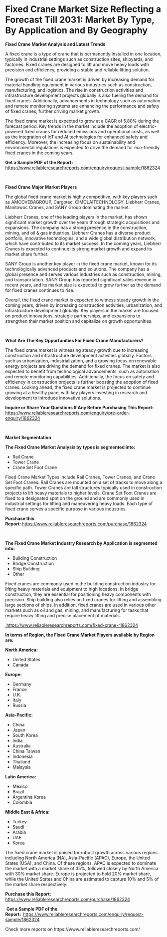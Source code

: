 <p><h1>Fixed Crane Market Size Reflecting a Forecast Till 2031: Market By Type, By Application and By Geography</h1></p><p><strong>Fixed Crane Market Analysis and Latest Trends</strong></p>
<p><p>A fixed crane is a type of crane that is permanently installed in one location, typically in industrial settings such as construction sites, shipyards, and factories. Fixed cranes are designed to lift and move heavy loads with precision and efficiency, providing a stable and reliable lifting solution.</p><p>The growth of the fixed crane market is driven by increasing demand for material handling equipment in various industries such as construction, manufacturing, and logistics. The rise in construction activities and infrastructure development projects globally is also fueling the demand for fixed cranes. Additionally, advancements in technology such as automation and remote monitoring systems are enhancing the performance and safety of fixed cranes, further driving market growth.</p><p>The fixed crane market is expected to grow at a CAGR of 5.80% during the forecast period. Key trends in the market include the adoption of electric-powered fixed cranes for reduced emissions and operational costs, as well as the integration of IoT and AI technologies for enhanced safety and efficiency. Moreover, the increasing focus on sustainability and environmental regulations is expected to drive the demand for eco-friendly fixed cranes in the coming years.</p></p>
<p><strong>Get a Sample PDF of the Report:&nbsp;</strong> <a href="https://www.reliableresearchreports.com/enquiry/request-sample/1862324">https://www.reliableresearchreports.com/enquiry/request-sample/1862324</a></p>
<p>&nbsp;</p>
<p><strong>Fixed Crane Major Market Players</strong></p>
<p><p>The global fixed crane market is highly competitive, with key players such as AMCOVEBAGROUP, Cargotec, CIMOLAITECHNOLOGY, Liebherr Cranes, Manitowoc Cranes, and SANY Group dominating the market.</p><p>Liebherr Cranes, one of the leading players in the market, has shown significant market growth over the years through strategic acquisitions and expansions. The company has a strong presence in the construction, mining, and oil & gas industries. Liebherr Cranes has a diverse product portfolio, innovative technologies, and a wide global distribution network, which have contributed to its market success. In the coming years, Liebherr Cranes is expected to continue its strong market growth and expand its market share further.</p><p>SANY Group is another key player in the fixed crane market, known for its technologically advanced products and solutions. The company has a global presence and serves various industries such as construction, mining, and transportation. SANY Group has reported significant sales revenue in recent years, and its market size is expected to grow further as the demand for fixed cranes continues to rise.</p><p>Overall, the fixed crane market is expected to witness steady growth in the coming years, driven by increasing construction activities, urbanization, and infrastructure development globally. Key players in the market are focused on product innovations, strategic partnerships, and expansions to strengthen their market position and capitalize on growth opportunities.</p></p>
<p>&nbsp;</p>
<p><strong>What Are The Key Opportunities For Fixed Crane Manufacturers?</strong></p>
<p><p>The fixed crane market is witnessing steady growth due to increasing construction and infrastructure development activities globally. Factors such as urbanization, industrialization, and a growing focus on renewable energy projects are driving the demand for fixed cranes. The market is also expected to benefit from technological advancements, such as automation and remote monitoring capabilities. Additionally, the focus on safety and efficiency in construction projects is further boosting the adoption of fixed cranes. Looking ahead, the fixed crane market is projected to continue growing at a healthy pace, with key players investing in research and development to introduce innovative solutions.</p></p>
<p><strong>Inquire or Share Your Questions If Any Before Purchasing This Report:</strong> <a href="https://www.reliableresearchreports.com/enquiry/pre-order-enquiry/1862324">https://www.reliableresearchreports.com/enquiry/pre-order-enquiry/1862324</a></p>
<p>&nbsp;</p>
<p><strong>Market Segmentation</strong></p>
<p><strong>The Fixed Crane Market Analysis by types is segmented into:</strong></p>
<p><ul><li>Rail Crane</li><li>Tower Crane</li><li>Crane Set Foot Crane</li></ul></p>
<p><p>Fixed Crane Market Types include Rail Cranes, Tower Cranes, and Crane Set Foot Cranes. Rail Cranes are mounted on a set of tracks to move along a specific path. Tower Cranes are tall structures typically used in construction projects to lift heavy materials to higher levels. Crane Set Foot Cranes are fixed to a designated spot on the ground and are commonly used in industrial settings for lifting and maneuvering heavy loads. Each type of fixed crane serves a specific purpose in various industries.</p></p>
<p><strong>Purchase this Report:&nbsp;</strong><a href="https://www.reliableresearchreports.com/purchase/1862324">https://www.reliableresearchreports.com/purchase/1862324</a></p>
<p>&nbsp;</p>
<p><strong>The Fixed Crane Market Industry Research by Application is segmented into:</strong></p>
<p><ul><li>Building Construction</li><li>Bridge Construction</li><li>Ship Building</li><li>Other</li></ul></p>
<p><p>Fixed cranes are commonly used in the building construction industry for lifting heavy materials and equipment to high locations. In bridge construction, they are essential for positioning heavy components with precision. Ship building also relies on fixed cranes for lifting and assembling large sections of ships. In addition, fixed cranes are used in various other markets such as oil and gas, mining, and manufacturing for tasks that require heavy lifting and precise placement of materials.</p></p>
<p><a href="https://www.reliableresearchreports.com/fixed-crane-r1862324">&nbsp;https://www.reliableresearchreports.com/fixed-crane-r1862324</a></p>
<p><strong>In terms of Region, the Fixed Crane Market Players available by Region are:</strong></p>
<p>
    <p> <strong> North America: </strong>
        <ul>
            <li>United States</li>
            <li>Canada</li>
        </ul>
        </p> 
    <p> <strong> Europe: </strong>
        <ul>
            <li>Germany</li>
            <li>France</li>
            <li>U.K.</li>
            <li>Italy</li>
            <li>Russia</li>
        </ul>
        </p> 
    <p> <strong> Asia-Pacific: </strong>
        <ul>
            <li>China</li>
            <li>Japan</li>
            <li>South Korea</li>
            <li>India</li>
            <li>Australia</li>
            <li>China Taiwan</li>
            <li>Indonesia</li>
            <li>Thailand</li>
            <li>Malaysia</li>
        </ul>
        </p> 
    <p> <strong> Latin America: </strong>
        <ul>
            <li>Mexico</li>
            <li>Brazil</li>
            <li>Argentina Korea</li>
            <li>Colombia</li>
        </ul>
        </p> 
    <p> <strong> Middle East & Africa: </strong>
        <ul>
            <li>Turkey</li>
            <li>Saudi</li>
            <li>Arabia</li>
            <li>UAE</li>
            <li>Korea</li>
        </ul>
    </p>
    </p>
<p><p>The fixed crane market is poised for robust growth across various regions including North America (NA), Asia-Pacific (APAC), Europe, the United States (USA), and China. Of these regions, APAC is expected to dominate the market with a market share of 35%, followed closely by North America with 30% market share. Europe is projected to hold 20% market share, while the United States and China are estimated to capture 10% and 5% of the market share respectively.</p></p>
<p><strong>Purchase this Report: </strong><a href="https://www.reliableresearchreports.com/purchase/1862324">https://www.reliableresearchreports.com/purchase/1862324</a></p>
<p>&nbsp;<strong>Get a Sample PDF of the Report:&nbsp;&nbsp;</strong><a href="https://www.reliableresearchreports.com/enquiry/request-sample/1862324">https://www.reliableresearchreports.com/enquiry/request-sample/1862324</a></p>
<p><strong></strong></p>
<p>Check more reports on https://www.reliableresearchreports.com/</p>